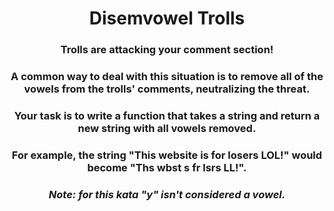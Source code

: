 <div align = "center">

# Disemvowel Trolls

</div>

<div align = "center">

<h3>Trolls are attacking your comment section!</h3>

<h3>A common way to deal with this situation is to remove all of the vowels from the trolls' comments, neutralizing the threat.</h3>

<h3>Your task is to write a function that takes a string and return a new string with all vowels removed.</h3>

<h3>For example, the string "This website is for losers LOL!" would become "Ths wbst s fr lsrs LL!".</h3>

<h3><em>Note: for this kata "y" isn't considered a vowel.</em></h3>

</div>
